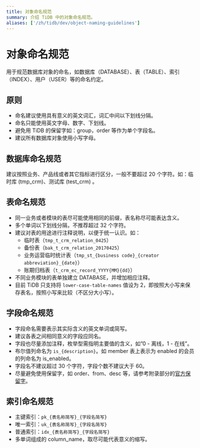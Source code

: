 ```yaml
---
title: 对象命名规范
summary: 介绍 TiDB 中的对象命名规范。
aliases: ['/zh/tidb/dev/object-naming-guidelines']
---
```


# 对象命名规范

用于规范数据库对象的命名，如数据库（DATABASE）、表（TABLE）、索引（INDEX）、用户（USER）等的命名约定。

## 原则

- 命名建议使用具有意义的英文词汇，词汇中间以下划线分隔。
- 命名只能使用英文字母、数字、下划线。
- 避免用 TiDB 的保留字如：group，order 等作为单个字段名。
- 建议所有数据库对象使用小写字母。

## 数据库命名规范

建议按照业务、产品线或者其它指标进行区分，一般不要超过 20 个字符。如：临时库 (tmp_crm)、测试库 (test_crm) 。

## 表命名规范

- 同一业务或者模块的表尽可能使用相同的前缀，表名称尽可能表达含义。
- 多个单词以下划线分隔，不推荐超过 32 个字符。
- 建议对表的用途进行注释说明，以便于统一认识。如：
    - 临时表（`tmp_t_crm_relation_0425`）
    - 备份表（`bak_t_crm_relation_20170425`）
    - 业务运营临时统计表（`tmp_st_{business code}_{creator abbreviation}_{date}`）
    - 账期归档表（`t_crm_ec_record_YYYY{MM}{dd}`）
- 不同业务模块的表单独建立 DATABASE，并增加相应注释。
- 目前 TiDB 只支持将 `lower-case-table-names` 值设为 2，即按照大小写来保存表名，按照小写来比较（不区分大小写）。

## 字段命名规范

- 字段命名需要表示其实际含义的英文单词或简写。
- 建议各表之间相同意义的字段应同名。
- 字段也尽量添加注释，枚举型需指明主要值的含义，如”0 - 离线，1 - 在线”。
- 布尔值列命名为 `is_{description}`。如 member 表上表示为 enabled 的会员的列命名为 is_enabled。
- 字段名不建议超过 30 个字符，字段个数不建议大于 60。
- 尽量避免使用保留字，如 order、from、desc 等，请参考附录部分的[官方保留字](/keywords.md)。

## 索引命名规范

- 主键索引：`pk_{表名称简写}_{字段名简写}`
- 唯一索引：`uk_{表名称简写}_{字段名简写}`
- 普通索引：`idx_{表名称简写}_{字段名简写}`
- 多单词组成的 column_name，取尽可能代表意义的缩写。
